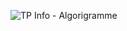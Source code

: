 ![TP Info - Algorigramme](https://github.com/Poblit0/TP-Info/assets/119503650/927e7d6d-da2d-4a85-8f73-68fa67123fcb)
